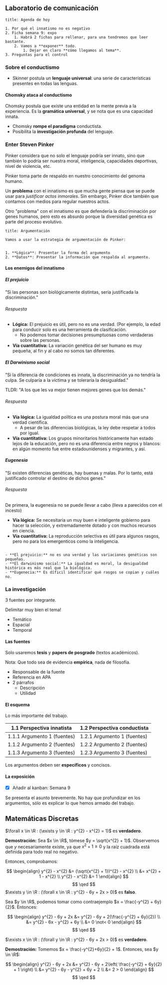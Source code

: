 ## Laboratorio de comunicación

```ad-info
title: Agenda de hoy

1. Por qué el innatismo no es negativo
2. Ficha semana 9: expo
	1. Habrá 2 fichas para rellenar, para una tendremos que leer bastante.
	2. Vamos a **exponer** todo.
		1. Dejar en claro **cómo llegamos al tema**.
3. Preguntas para el control

```

### Sobre el conductismo

- Skinner postula un **lenguaje universal**: una serie de características presentes en todas las lenguas.

#### Chomsky ataca al conductismo

Chomsky postula que existe una entidad en la mente previa a la experiencia. Es la **gramática universal**, y se nota que es una capacidad innata.

- Chomsky **rompe el paradigma** conductista.
- Posibilita la **investigación profunda** del lenguaje.

### Enter Steven Pinker

Pinker considera que no solo el lenguaje podría ser innato, sino que también lo podría ser nuestra moral, inteligencia, capacidades deportivas, nivel de violencia, etc.

Pinker toma parte de respaldo en nuestro conocimiento del genoma humano.

Un **problema** con el innatismo es que mucha gente piensa que se puede usar para *justificar actos inmorales*. Sin embargo, Pinker dice también que contamos con medios para regular nuestros actos.

Otro "problema" con el innatismo es que defendería la discriminación por genes humanos, pero esto es absurdo porque la diversidad genética es parte del proceso evolutivo.

```ad-note
title: Argumentación

Vamos a usar la estrategia de argumentación de Pinker:


1. **Lógica**: Presentar la forma del argumento
2. **Datos**: Presentar la información que respalda al argumento.

```

#### Los enemigos del innatismo

##### El prejuicio

"Si las personas son biológicamente distintas, sería justificada la discriminación."

###### Respuesta

- **Lógica:** El prejuicio es útil, pero no es una verdad. (Por ejemplo, la edad para conducir solo es una herramienta de clasificación.
	- No podemos tomar decisiones presumptuosas como verdaderas sobre las personas.
- **Vía cuantitativa:** La variación genética del ser humano es muy pequeña, al fin y al cabo no somos tan diferentes.

##### El Darwinismo social

"Si la diferencia de condiciones es innata, la discriminación ya no tendría la culpa. Se culparía a la víctima y se toleraría la desigualdad."

TLDR: "A los que les va mejor tienen mejores genes que los demás."
###### Respuesta

- **Vía lógica:** La igualdad política es una postura moral más que una verdad científica.
	- A pesar de las diferencias biológicas, la ley debe respetar a todos por igual.
- **Vía cuantitativa:** Los grupos minoritarios históricamente han estado lejos de la educación, pero no es una diferencia entre negros y blancos: en algún momento fue entre estadounidenses y migrantes, y así.

##### Eugenesia

"Si existen diferencias genéticas, hay buenas y malas. Por lo tanto, está justificado controlar el destino de dichos genes."

###### Respuesta

De primera, la eugenesia no se puede llevar a cabo (lleva a parecidos con el incesto)

- **Vía lógica:** Se necesitaría un muy buen e inteligente gobierno para hacer la selección, y extremadamente dotado y con muchos recursos en ciencia.
- **Vía cuantitativa:** La reproducción selectiva es útil para algunos rasgos, pero no para los emergenticos como la inteligencia.

```ad-tldr

- **El prejuicio:** no es una verdad y las variaciones genéticas son pequeñas.
- **El darwinismo social:** La igualdad es moral, la desigualdad histórica es más real que la biológica.
- **Eugenecia:** Es díficil identificar qué rasgos se copian y cuáles no.

```

### La investigación

3 fuentes por integrante.

Delimitar muy bien el tema!

- Temático
- Espacial
- Temporal

#### Las fuentes

Solo usaremos **tesis** y **papers de posgrado** (textos académicos).

Nota: Que todo sea de evidencia **empírica**, nada de filosofía.

- Responsable de la fuente
- Referencia en APA
- 2 párrafos 
	- Descripción
	- Utilidad

#### El esquema

Lo más importante del trabajo.

| 1.1 Perspectiva innatista   | 1.2 Perspectiva conductista  |
| --------------------------- | ---------------------------- |
| 1.1.1 Argumento 1 (fuentes) | 1.2.1 Argumento 1 (fuentes)  |
| 1.1.2 Argumento 2 (fuentes) | 1.2.2 Argumento 2 (fuentes)  |
| 1.1.3 Argumento 3 (fuentes) | 1.2.3  Argumento 3 (fuentes) |
Los argumentos deben ser **específicos** y concisos.

#### La exposición

- [x] Añadir al kanban: Semana 9

Se presenta el asunto brevemente. No hay que profundizar en los argumentos, sólo es explicar lo que hemos armado del trabajo.

## Matemáticas Discretas

$\forall x \in \R : (\exists y \in \R : y^{2} - x^{2} = 1)$ es **verdadero**.

**Demostración:** Sea $x \in \R$, tómese $y = \sqrt{x^{2} + 1}$. Observemos que $y$ necesariamente existe, ya que $x^{2} + 1 \geq 0$ y la raíz cuadrada está definida para todo real no negativo.

Entonces, comprobamos:

$$
\begin{align}
y^{2} - x^{2} &= (\sqrt{x^{2} + 1})^{2} - x^{2} \\
&= x^{2} + 1 - x^{2} \\
y^{2} - x^{2} &= 1
\end{align}
$$
$$
\qed
$$
$\exists y \in \R : (\forall x \in \R : y^{2} - 6y + 2x > 0)$ es **falso**.

Sea $y \in \R$, podemos tomar como contraejemplo $x = \frac{-y^{2} + 6y}{2}$. Entonces:

$$
\begin{align}
y^{2} - 6y + 2x &= y^{2} - 6y + 2(\frac{-y^{2} + 6y}{2}) \\
&= y^{2} - 6x - y^{2} + 6y \\
&= 0 \not< 0
\end{align}
$$
$$
\qed
$$

$\exists x \in \R : (\forall y \in \R : y^{2} - 6y + 2x > 0)$ es **verdadero**.

**Demostración:** Tomemos $x = \frac{-y^{2}+6y}{2} + 1$. Entonces, sea $y \in \R$:

$$
\begin{align}
y^{2} - 6y + 2x &= y^{2} - 6y + 2\left( \frac{-y^{2} + 6y}{2} + 1 \right) \\
&= y^{2} - 6y - y^{2} + 6y + 2 \\
&= 2 > 0
\end{align}
$$
$$
\qed
$$
